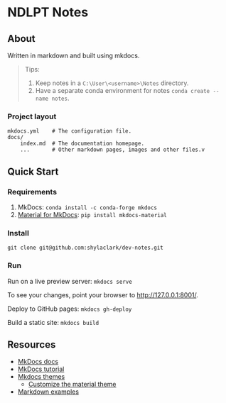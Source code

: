 # NDLPT Notes

## About

Written in markdown and built using mkdocs.

> Tips:
> 1. Keep notes in a `C:\User\<username>\Notes` directory.
> 1. Have a separate conda environment for notes `conda create --name notes`.

### Project layout

    mkdocs.yml    # The configuration file.
    docs/
        index.md  # The documentation homepage.
        ...       # Other markdown pages, images and other files.v

## Quick Start

### Requirements

1. MkDocs:  `conda install -c conda-forge mkdocs`
1. [Material for MkDocs](https://github.com/squidfunk/mkdocs-material): `pip install mkdocs-material`

### Install
`git clone git@github.com:shylaclark/dev-notes.git`

### Run
Run on a live preview server: `mkdocs serve`

To see your changes, point your browser to http://127.0.0.1:8001/.

Deploy to GitHub pages: `mkdocs gh-deploy`

Build a static site: `mkdocs build`

## Resources
* [MkDocs docs](https://www.mkdocs.org/)
* [MkDocs tutorial](https://romandc.com/techtalk-mkdocs/)
* [Mkdocs themes](https://github.com/mkdocs/mkdocs/wiki/MkDocs-Themes)
  * [Customize the material theme](https://squidfunk.github.io/mkdocs-material/customization/)
* [Markdown examples](http://www.unexpected-vortices.com/sw/rippledoc/quick-markdown-example.html)

